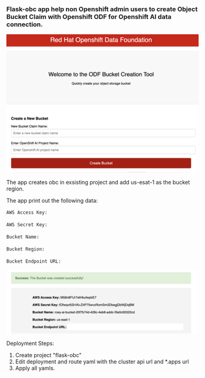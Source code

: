 ### Flask-obc app help non Openshift admin users to create Object Bucket Claim with Openshift ODF for Openshift AI data connection.

![alt text](app.png)

The app creates obc in exsisting project and add us-esat-1 as the bucket region.

The app print out the following data:

    AWS Access Key:

    AWS Secret Key:
    
    Bucket Name: 

    Bucket Region: 

    Bucket Endpoint URL:

![alt text](output.png)


Deployment Steps:

1. Create project "flask-obc"
2. Edit deployment and route yaml with the cluster api url and *.apps url
3. Apply all yamls.


